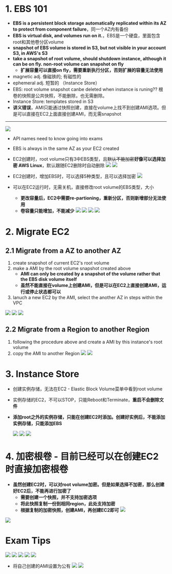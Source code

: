 # 1. EBS 101

- **EBS is a persistent block storage automatically replicated within its AZ to protect from component failure**，同一个AZ内有备份
- **EBS is virtual disk, and volumes run on it.**，EBS是一个硬盘，里面包含root和其他卷分区volume
- **snapshot of EBS volume is stored in S3, but not visible in your account S3, in AWS's S3**
- **take a snapshot of root volume, should shutdown instance, although it can be on fly. non-root volume can snapshot on fly**
  - **扩展容量可以直接on fly，需要重新执行分区，否则扩展的容量无法使用**
- magnetic adj.	像磁铁的; 有磁性的
- ephemeral adj. 短暂的 （Instance Store）
- EBS: root volume snapshot canbe deleted when instance is runing?? 根卷的快照是公共快照，不能删除，也无需删除。
- Instance Store: templates stored in S3
- **讲义错误**，AMI只能通过快照创建，直接在volume上找不到创建AMI选项。但是可以直接在EC2上面直接创建AMI，而无需snapshot
-----

![](https://i.loli.net/2019/06/15/5d049f6d89bc291836.png)

- API names need to know going into exams
- EBS is always in the same AZ as your EC2 created
- EC2创建时，root volume只有3中EBS类型，且~~默认不能加密~~**好像可以选择加密 AWS Linux**，默认跟随EC2删除时自动删除
  ![](https://i.loli.net/2019/06/15/5d04a26a46d6658295.png)
  ![](https://i.loli.net/2019/06/15/5d04a2e2b002e32022.png)
  
- EC2创建时，增加EBS时，可以选择5种类型，且可以选择加密
  ![](https://i.loli.net/2019/06/15/5d04a26a5199917336.png)

- 可以在EC2运行时，无需关机，直接修改root volume的EBS类型，大小
  - **更改容量后，EC2中需要re-partioning，重新分区，否则新增部分无法使用**
  - **卷容量只能增加，不能减少**
  ![](https://i.loli.net/2019/06/24/5d104043e384370675.png)
  ![](https://i.loli.net/2019/06/15/5d04a54f5d01227514.png)
  ![](https://i.loli.net/2019/06/15/5d04a6557abbf10969.png)
  ![](https://i.loli.net/2019/06/15/5d04a65a3cdbb46427.png)

# 2. Migrate EC2 
## 2.1 Migrate from a AZ to another AZ
1. create snapshot of current EC2's root volume
2. make a AMI by the root volume snapshot created above
    - **AMI can only be created by a snapshot of the volume rather that the EBS disk volume itself**
    - **虽然不能直接在volume上创建AMI，但是可以在EC2上直接创建AMI，运行或停止状态都可以**
3. lanuch a new EC2 by the AMI, select the another AZ in steps within the VPC

  ![](https://i.loli.net/2019/06/15/5d04a8746e38e79790.png)
  ![](https://i.loli.net/2019/06/15/5d04a8794276696828.png)
  ![](https://i.loli.net/2019/06/15/5d04a8b1945e132139.png)
## 2.2 Migrate from a Region to another Region
1. following the procedure above and create a AMI by this instance's root volume
2. copy the AMI to another Region
  ![](https://i.loli.net/2019/06/15/5d04aa24a55e384669.png)
  ![](https://i.loli.net/2019/06/15/5d04aa28a64b386048.png)

# 3. Instance Store

- 创建实例存储，无法在EC2 - Elastic Block Volume菜单中看到root volume
- 实例存储的EC2，不可以STOP，只能Reboot和Terminate，**重启不会删除文件**
- **添加root之外的实例存储，只能在创建EC2时添加。创建好实例后，不能添加实例存储，只能添加EBS**

  ![](https://i.loli.net/2019/06/15/5d04b165e61ca85313.png)
  ![](https://i.loli.net/2019/06/15/5d04b16b7f7fa15880.png)
  ![](https://i.loli.net/2019/06/15/5d04b170ba48096652.png)


# 4. 加密根卷 - 目前已经可以在创建EC2时直接加密根卷
- **虽然创建EC2时，可以对root volume加密。但是如果选择不加密，那么创建好EC2后，不能再进行加密了**
  - **需要创建一个快照，并不支持加密选项**
  - **将此快照复制一份到相同region，此处支持加密**
  - **根据复制的加密快照，创建AMI，再创建EC2即可**
    ![](https://i.loli.net/2019/06/24/5d104a340336331923.png)

![](https://i.loli.net/2019/06/15/5d04e7f9aeb1610554.png)



# Exam Tips
![](https://i.loli.net/2019/06/15/5d04ac9b376b225607.png)
![](https://i.loli.net/2019/06/15/5d04ac9e1501f14156.png)
![](https://i.loli.net/2019/06/15/5d04aca1e346968600.png)
![](https://i.loli.net/2019/06/15/5d04b175a161342740.png)
![](https://i.loli.net/2019/06/15/5d04e7f564c0840150.png)
  - 将自己创建的AMI设置为公有
    ![](https://i.loli.net/2019/06/15/5d04e9894e62026752.png)
    ![](https://i.loli.net/2019/06/15/5d04e9c98e9c299110.png)

